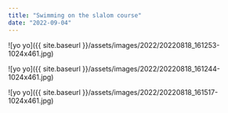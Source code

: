 ```yaml
---
title: "Swimming on the slalom course"
date: "2022-09-04"
---
```


![yo yo]({{ site.baseurl }}/assets/images/2022/20220818_161253-1024x461.jpg)

![yo yo]({{ site.baseurl }}/assets/images/2022/20220818_161244-1024x461.jpg)

![yo yo]({{ site.baseurl }}/assets/images/2022/20220818_161517-1024x461.jpg)

